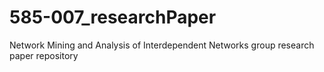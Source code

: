 # 585-007_researchPaper
Network Mining and Analysis of Interdependent Networks group research paper repository
